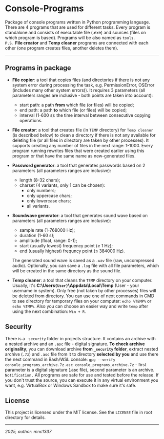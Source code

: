 # Console-Programs

Package of console programs written in Python programming language. There are 4 programs that are used for different tasks. Every program is standalone and consists of executable file (.exe) and sources (files on which program is based). Programs will be also named as `tools`.  
`P.S.` **File creator** and **Temp cleaner** programs are connected with each other (one program creates files, another deletes them).

---

## Programs in package

- **File copier**: a tool that copies files (and directories if there is not any system error during processing the task, e.g. PermissionError, OSError (includes many other system errors)). It requires 3 parameters (all parameters ranges are inclusive - both points are taken into account):
    - start path: a path **from** which file (or files) will be copied;
    - end path: a path **to** which file (or files) will be copied;
    - interval (1-600 s): the time interval between consecutive copying operations.

- **File creator**: a tool that creates file (in `TEMP` directory) for `Temp cleaner` (is described below) to clean a directory if there is not any available for deleting file (or all files in directory are taken by other processes). It supports creating any number of files in the next range: 1-1000. Every program running rewrites files that were created earlier using this program or that have the same name as new-generated files.

- **Password generator**: a tool that generates passwords based on 2 parameters (all parameters ranges are inclusive):
    - length (8-32 chars);
    - charset (4 variants, only 1 can be chosen):
        - only numbers;
        - only uppercase chars;
        - only lowercase chars;
        - all variants.

- **Soundwave generator**: a tool that generates sound wave based on parameters (all parameters ranges are inclusive):
    - sample rate (1-768000 Hz);
    - duration (1-60 s);
    - amplitude (float, range: 0-1);
    - start (usually lowest) frequency point (≥ 1 Hz);
    - end (usually highest) frequncy point (≤ 384000 Hz).

    The generated sound wave is saved as a `.wav` file (raw, uncompressed audio). Optionally, you can save a `.log` file with all file parameters, which will be created in the same directory as the sound file.

- **Temp cleaner**: a tool that cleans the `TEMP` directory on your computer. Usually, it's **C:\Users`{User}`\Appdata\Local\Temp** (User - your username in system). Only free (not taken by other processes) files will be deleted from directory. You can use one of next commands in CMD to see directory for temporary files on your computer: `echo %TEMP%` or `echo %TMP%`. Also you can choose an easier way and write `temp` after using the next combination: `Win + R`.

## Security

There is a `_security` folder in projects structure. It contains an archive with a nested archive and an `.asc` file - digital signature. **To check archive originality**, you can download archive **from `_security` folder**, extract nested archive (`.7z`) and `.asc` file from it to directory **selected by you** and use there the next command in Bash/WSL console: `gpg --verify console_programs_archive.7z.asc console_programs_archive.7z` - first parameter is a digital signature (.asc file), second parameter is an archive.  
`Notification.` All programs are safe for use and tested before the release. If you don't trust the source, you can execute it in any virtual environment you want, e.g. VirtualBox or Windows Sandbox to make sure it's safe.

## License

This project is licensed under the MIT license. See the `LICENSE` file in root directory for details.

---

*2025, author: mnc1337*
